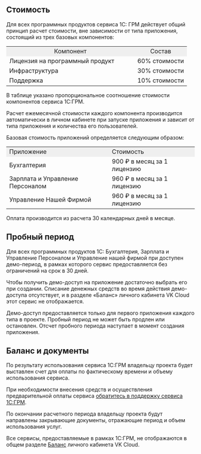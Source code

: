 ## Стоимость

Для всех программных продуктов сервиса 1С: ГРМ действует общий принцип расчет стоимости, вне зависимости от типа приложения, состоящий из трех базовых компонентов:

<table style="width: 99%; margin-right: calc(1%);"><tbody><tr><td style="width: 70.9434%; text-align: center; background-color: rgb(239, 239, 239);">Компонент</td><td style="width: 29.0566%; text-align: center; background-color: rgb(239, 239, 239);">Состав</td></tr><tr><td style="width: 70.9434%;">Лицензия на программный продукт</td><td style="width: 29.0566%; text-align: center;">60% стоимости</td></tr><tr><td style="width: 70.9434%;">Инфраструктура</td><td style="width: 29.0566%; text-align: center;">30% стоимости</td></tr><tr><td style="width: 70.9434%;">Поддержка</td><td style="width: 29.0566%; text-align: center;">10% стоимости</td></tr></tbody></table>

В таблице указано пропорциональное соотношение стоимости компонентов сервиса 1С:ГРМ.

Расчет ежемесячной стоимости каждого компонента производится автоматически в личном кабинете при запуске приложения и зависит от типа приложения и количества его пользователей.

Базовая стоимость приложений определяется следующим образом:

<table border="0" cellpadding="0" cellspacing="0" width="435"><tbody><tr><td height="19" style="background-color: rgb(239, 239, 239);" width="54.48275862068966%">Приложение</td><td style="background-color: rgb(239, 239, 239);" width="45.51724137931034%">Стоимость</td></tr><tr><td height="19">Бухгалтерия</td><td>900 ₽ в месяц за 1 лицензию</td></tr><tr><td height="19">Зарплата и Управление Персоналом</td><td>960 ₽ в месяц за 1 лицензию</td></tr><tr><td height="19">Управление Нашей Фирмой</td><td>960 ₽ в месяц за 1 лицензию</td></tr></tbody></table>

<info>

Оплата производится из расчета 30 календарных дней в месяце.

</info>

## Пробный период

Для всех программных продуктов 1С: Бухгалтерия, Зарплата и Управление Персоналом и Управление нашей фирмой при доступен демо-период, в рамках которого сервис предоставляется без ограничений на срок в 30 дней.

Чтобы получить демо-доступ на приложение достаточно выбрать его при создании. Списание денежных средств во время действия демо-доступа отсутствует, и в разделе «Баланс» личного кабинета VK Cloud этот сервис не отображается.

<warn>

Демо-доступ предоставляется только для первого приложения каждого типа в проекте. Пробный период не может быть продлен или остановлен. Отсчет пробного периода наступает в момент создания приложения.

</warn>

## Баланс и документы

По результату использования сервиса 1С:ГРМ владельцу проекта будет выставлен счет для оплаты по фактическому времени и объему использования сервиса.

При необходимости внесения средств и осуществления предварительной оплаты сервиса [обратитесь в поддержку сервиса 1С:ГРМ](mailto:support.1c.grm@mcs.mail.ru).

По окончании расчетного периода владельцу проекта будут направлены закрывающие документы, отражающие период и объем использования услуг.

Все сервисы, предоставляемые в рамках 1С:ГРМ, не отображаются в общем разделе [Баланс](https://mcs.mail.ru/app/services/billing) личного кабинета VK Cloud.
